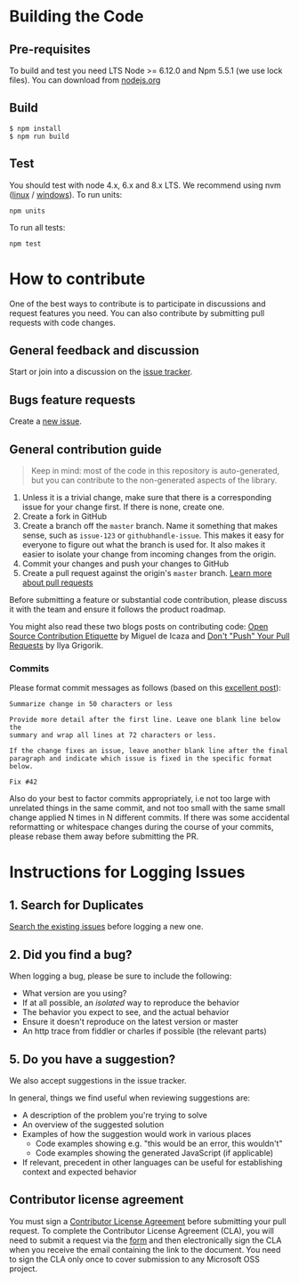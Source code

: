 # Building the Code

## Pre-requisites

To build and test you need LTS Node >= 6.12.0 and Npm 5.5.1 (we use lock files).  You can download from [nodejs.org](https://nodejs.org)

## Build
 
```
$ npm install
$ npm run build
```

## Test

You should test with node 4.x, 6.x and 8.x LTS.  We recommend using nvm ([linux](https://github.com/creationix/nvm) / [windows](https://github.com/coreybutler/nvm-windows)). To run units:

```
npm units
```

To run all tests:

```
npm test
```

# How to contribute

One of the best ways to contribute is to participate in discussions and request features you need. You can also contribute by submitting pull requests with code changes.

## General feedback and discussion

Start or join into a discussion on the [issue tracker](https://github.com/Microsoft/vsts-node-api/issues).

## Bugs feature requests

Create a [new issue](https://github.com/Microsoft/vsts-node-api/issues/new).

## General contribution guide

> Keep in mind: most of the code in this repository is auto-generated, but you can contribute to the non-generated aspects of the library. 

1. Unless it is a trivial change, make sure that there is a corresponding issue for your change first. If there is none, create one.
2. Create a fork in GitHub
3. Create a branch off the `master` branch. Name it something that makes sense, such as `issue-123` or `githubhandle-issue`. This makes it easy for everyone to figure out what the branch is used for. It also makes it easier to isolate your change from incoming changes from the origin.
4. Commit your changes and push your changes to GitHub
5. Create a pull request against the origin's `master` branch. [Learn more about pull requests](https://help.github.com/articles/using-pull-requests) 

Before submitting a feature or substantial code contribution, please discuss it with the team and ensure it follows the product roadmap. 

You might also read these two blogs posts on contributing code: [Open Source Contribution Etiquette](http://tirania.org/blog/archive/2010/Dec-31.html) by Miguel de Icaza and [Don't "Push" Your Pull Requests](http://www.igvita.com/2011/12/19/dont-push-your-pull-requests/) by Ilya Grigorik.

### Commits

Please format commit messages as follows (based on this [excellent post](http://tbaggery.com/2008/04/19/a-note-about-git-commit-messages.html)):

```
Summarize change in 50 characters or less

Provide more detail after the first line. Leave one blank line below the
summary and wrap all lines at 72 characters or less.

If the change fixes an issue, leave another blank line after the final
paragraph and indicate which issue is fixed in the specific format
below.

Fix #42
```

Also do your best to factor commits appropriately, i.e not too large with unrelated
things in the same commit, and not too small with the same small change applied N
times in N different commits. If there was some accidental reformatting or whitespace
changes during the course of your commits, please rebase them away before submitting
the PR.

# Instructions for Logging Issues

## 1. Search for Duplicates

[Search the existing issues](https://github.com/Microsoft/vsts-node-api/issues) before logging a new one.

## 2. Did you find a bug?

When logging a bug, please be sure to include the following:
 * What version are you using?
 * If at all possible, an *isolated* way to reproduce the behavior
 * The behavior you expect to see, and the actual behavior
 * Ensure it doesn't reproduce on the latest version or master
 * An http trace from fiddler or charles if possible (the relevant parts)

## 5. Do you have a suggestion?

We also accept suggestions in the issue tracker.

In general, things we find useful when reviewing suggestions are:
* A description of the problem you're trying to solve
* An overview of the suggested solution
* Examples of how the suggestion would work in various places
  * Code examples showing e.g. "this would be an error, this wouldn't"
  * Code examples showing the generated JavaScript (if applicable)
* If relevant, precedent in other languages can be useful for establishing context and expected behavior

## Contributor license agreement

You must sign a [Contributor License Agreement](https://cla.microsoft.com/) before submitting your pull request. To complete the Contributor License Agreement (CLA), you will need to submit a request via the [form](https://cla.microsoft.com/) and then electronically sign the CLA when you receive the email containing the link to the document. You need to sign the CLA only once to cover submission to any Microsoft OSS project. 
